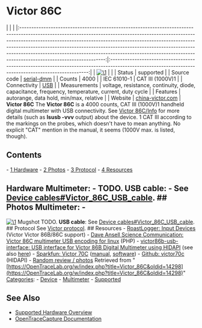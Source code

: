 # Victor 86C

| | | |:-----------------------------------------------------------------------------------------------------------------------------------------------------------------------------------------------------------------------------------------------------------------------------------------------------------------------------------------------------------------------------------------------------------------------------------------:|:---------------------------------------------------------------------------------------------------------------------------------------------------:| | [![\1](../../assets/hardware/general/\2)](./File:Victor_86c_device_front.png.html) | | | Status | supported | | Source code | [serial-dmm](http://github.com/OpenTraceLab/?p=OpenTraceCapture.git;a=tree;f=src/hardware/serial-dmm) | | Counts | 4000 | | IEC 61010-1 | CAT III (1000V)1 | | Connectivity | [USB](Device_cables.html#Victor_86C_USB_cable "Device cables") | | Measurements | voltage, resistance, continuity, diode, capacitance, frequency, temperature, current, duty cycle | | Features | autorange, data hold, min/max, relative | | Website | [china-victor.com](http://www.china-victor.com/english/en/product_data.aspx?ClassID=168&ID=126) | **Victor 86C** The **Victor 86C** is a 4000 counts, CAT III (1000V)1 handheld digital multimeter with USB connectivity. See [Victor 86C/Info](Victor_86C/Info.html "Victor 86C/Info") for more details (such as **lsusb -vvv** output) about the device. 1 CAT III according to the markings on the probes, which doesn't have to mean anything. No explicit "CAT" mention in the manual, it seems (1000V max. is listed, though).
## Contents 
\- [1 Hardware](Victor_86C.html#Hardware) \- [2 Photos](Victor_86C.html#Photos) \- [3 Protocol](Victor_86C.html#Protocol) \- [4 Resources](Victor_86C.html#Resources) 
## Hardware **Multimeter**: \- TODO. **USB cable**: \- See [Device cables#Victor_86C_USB_cable](Device_cables.html#Victor_86C_USB_cable "Device cables"). ## Photos **Multimeter**: \- 
[![\1](../../assets/hardware/general/\2)](./File:Victor_86c_device_front.png.html)
Mugshot
TODO. **USB cable**: See [Device cables#Victor_86C_USB_cable](Device_cables.html#Victor_86C_USB_cable "Device cables"). ## Protocol See [Victor protocol](Victor_protocol.html "Victor protocol"). ## Resources \- [RoastLogger: Input Devices](http://homepage.ntlworld.com/green_bean/coffee/roastlogger/dmmdetails.html) (Victor Victor 86B/86C support) \- [Dave Ansell Science Communication: Victor 86C multimeter USB encoding for linux](http://www.daveansell.co.uk/?q=node/44) (PHP) \- [victor86b-usb-interface: USB interface for Victor 86B Digital Multimeter using HIDAPI](https://code.google.com/p/victor86b-usb-interface/) (see also [here](http://www.codeproject.com/Articles/310547/USB-Digital-Multimeter-Driver-using-HIDAPI)) \- [Sparkfun: Victor 70C](https://www.sparkfun.com/products/10892) ([manual](http://dlnmh9ip6v2uc.cloudfront.net/datasheets/Tools/601e-070c-000a.pdf), [software](http://dlnmh9ip6v2uc.cloudfront.net/datasheets/Tools/setup_70c_multi.rar)) \- [Github: victor70c](https://github.com/mvneves/victor70c) (HIDAPI) \- [Random review / photos](http://translate.google.com/translate?hl=de&sl=zh-CN&tl=en&u=http%3A%2F%2Fmytes.blog.163.com%2Fblog%2Fstatic%2F24568310201163010029970%2F)
Retrieved from "[https://OpenTraceLab.org/w/index.php?title=Victor_86C&oldid=14298](https://OpenTraceLab.org/w/index.php?title=Victor_86C&oldid=14298)" 
[Categories](specialcategories-specialcategories.md): \- [Device](./Category:Device.html "Category:Device") \- [Multimeter](./Category:Multimeter.html "Category:Multimeter") \- [Supported](./Category:Supported.html "Category:Supported")

## See Also
- [Supported Hardware Overview](../supported-hardware.md)
- [OpenTraceCapture Documentation](../../opentracecapture/overview.md)
